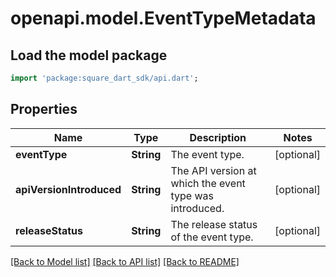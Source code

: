 # openapi.model.EventTypeMetadata

## Load the model package
```dart
import 'package:square_dart_sdk/api.dart';
```

## Properties
Name | Type | Description | Notes
------------ | ------------- | ------------- | -------------
**eventType** | **String** | The event type. | [optional] 
**apiVersionIntroduced** | **String** | The API version at which the event type was introduced. | [optional] 
**releaseStatus** | **String** | The release status of the event type. | [optional] 

[[Back to Model list]](../README.md#documentation-for-models) [[Back to API list]](../README.md#documentation-for-api-endpoints) [[Back to README]](../README.md)


